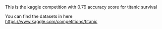 This is the kaggle competition with 0.79 accuracy score for titanic survival 

You can find the datasets in here https://www.kaggle.com/competitions/titanic
